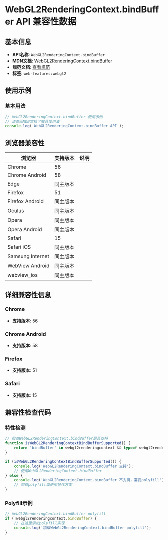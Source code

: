 # WebGL2RenderingContext.bindBuffer API 兼容性数据

## 基本信息

- **API名称**: `WebGL2RenderingContext.bindBuffer`
- **MDN文档**: [WebGL2RenderingContext.bindBuffer](https://developer.mozilla.org/docs/Web/API/WebGLRenderingContext/bindBuffer)
- **规范文档**: [查看规范](https://registry.khronos.org/webgl/specs/latest/1.0/#5.14.5,https://registry.khronos.org/webgl/specs/latest/2.0/#3.7.1)
- **标签**: `web-features:webgl2`

## 使用示例

### 基本用法

```javascript
// WebGL2RenderingContext.bindBuffer 使用示例
// 请查阅MDN文档了解具体用法
console.log('WebGL2RenderingContext.bindBuffer API');
```

## 浏览器兼容性

| 浏览器 | 支持版本 | 说明 |
|--------|----------|------|
| Chrome | 56 |  |
| Chrome Android | 58 |  |
| Edge | 同主版本 |  |
| Firefox | 51 |  |
| Firefox Android | 同主版本 |  |
| Oculus | 同主版本 |  |
| Opera | 同主版本 |  |
| Opera Android | 同主版本 |  |
| Safari | 15 |  |
| Safari iOS | 同主版本 |  |
| Samsung Internet | 同主版本 |  |
| WebView Android | 同主版本 |  |
| webview_ios | 同主版本 |  |

## 详细兼容性信息

### Chrome

- **支持版本**: 56

### Chrome Android

- **支持版本**: 58

### Firefox

- **支持版本**: 51

### Safari

- **支持版本**: 15

## 兼容性检查代码

### 特性检测

```javascript
// 检查WebGL2RenderingContext.bindBuffer是否支持
function isWebGL2RenderingContextBindBufferSupported() {
    return 'bindBuffer' in webgl2renderingcontext && typeof webgl2renderingcontext.bindBuffer === 'function';
}

if (isWebGL2RenderingContextBindBufferSupported()) {
    console.log('WebGL2RenderingContext.bindBuffer 支持');
    // 使用WebGL2RenderingContext.bindBuffer
} else {
    console.log('WebGL2RenderingContext.bindBuffer 不支持，需要polyfill');
    // 加载polyfill或使用替代方案
}
```

### Polyfill示例

```javascript
// WebGL2RenderingContext.bindBuffer polyfill
if (!webgl2renderingcontext.bindBuffer) {
    // 在这里添加polyfill实现
    console.log('加载WebGL2RenderingContext.bindBuffer polyfill');
}
```

